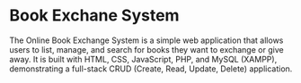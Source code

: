 # Book Exchane System
The Online Book Exchange System is a simple web application that allows users to list, manage, and search for books they want to exchange or give away.
It is built with HTML, CSS, JavaScript, PHP, and MySQL (XAMPP), demonstrating a full-stack CRUD (Create, Read, Update, Delete) application.
